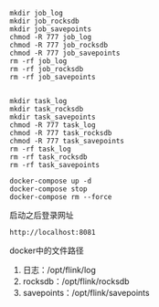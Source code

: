 ```
mkdir job_log
mkdir job_rocksdb
mkdir job_savepoints
chmod -R 777 job_log
chmod -R 777 job_rocksdb
chmod -R 777 job_savepoints
rm -rf job_log
rm -rf job_rocksdb
rm -rf job_savepoints


mkdir task_log
mkdir task_rocksdb
mkdir task_savepoints
chmod -R 777 task_log
chmod -R 777 task_rocksdb
chmod -R 777 task_savepoints
rm -rf task_log
rm -rf task_rocksdb
rm -rf task_savepoints

docker-compose up -d
docker-compose stop
docker-compose rm --force
```

 

启动之后登录网址

```
http://localhost:8081
```

docker中的文件路径

1. 日志：/opt/flink/log
2. rocksdb：/opt/flink/rocksdb
3. savepoints：/opt/flink/savepoints
